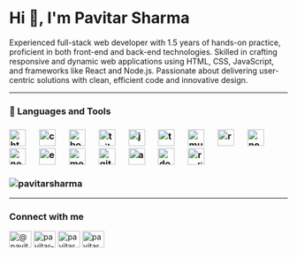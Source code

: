 # Hi 👋, I'm Pavitar Sharma

Experienced full-stack web developer with 1.5 years of hands-on practice, proficient in both front-end and back-end technologies. Skilled in crafting responsive and dynamic web applications using HTML, CSS, JavaScript, and frameworks like React and Node.js. Passionate about delivering user-centric solutions with clean, efficient code and innovative design.

<hr />

<h3>🧰 Languages and Tools<h3>
<img width="30px" style="padding-right: 20px;" alt="html" src="https://cdn.jsdelivr.net/gh/devicons/devicon@latest/icons/html5/html5-original.svg" />
<img width="30px" style="padding-right: 20px;" alt="css"  src="https://cdn.jsdelivr.net/gh/devicons/devicon@latest/icons/css3/css3-original.svg" />
<img width="30px" style="padding-right: 20px;" alt="bootstrap"  src="https://cdn.jsdelivr.net/gh/devicons/devicon@latest/icons/bootstrap/bootstrap-original.svg" />
<img width="30px" style="padding-right: 20px;" alt="tailwind-css"  src="https://cdn.jsdelivr.net/gh/devicons/devicon@latest/icons/tailwindcss/tailwindcss-original-wordmark.svg" />
<img width="30px" style="padding-right: 20px;" alt="javascript"  src="https://cdn.jsdelivr.net/gh/devicons/devicon@latest/icons/javascript/javascript-original.svg" />
<img width="30px" style="padding-right: 20px;" alt="typescript"  src="https://cdn.jsdelivr.net/gh/devicons/devicon@latest/icons/typescript/typescript-original.svg" />
<img width="30px" style="padding-right: 20px;" alt="mui"  src="https://cdn.jsdelivr.net/gh/devicons/devicon@latest/icons/materialui/materialui-original.svg" />
<img width="30px" style="padding-right: 20px;" alt="react"  src="https://cdn.jsdelivr.net/gh/devicons/devicon@latest/icons/react/react-original.svg" />
<img width="30px" style="padding-right: 20px;" alt="nextjs"  src="https://cdn.jsdelivr.net/gh/devicons/devicon@latest/icons/nextjs/nextjs-original.svg" />
<img width="30px" style="padding-right: 20px;" alt="nodejs"  src="https://cdn.jsdelivr.net/gh/devicons/devicon@latest/icons/nodejs/nodejs-original-wordmark.svg" />
<img width="30px" style="padding-right: 20px;" alt="expressjs"  src="https://cdn.jsdelivr.net/gh/devicons/devicon@latest/icons/express/express-original-wordmark.svg" />
<img width="30px" style="padding-right: 20px;" alt="mongodb"  src="https://cdn.jsdelivr.net/gh/devicons/devicon@latest/icons/mongodb/mongodb-original.svg" />
<img width="30px" style="padding-right: 20px;" alt="git"  src="https://cdn.jsdelivr.net/gh/devicons/devicon@latest/icons/git/git-original.svg" />
<img width="30px" style="padding-right: 20px;" alt="aws"  src="https://cdn.jsdelivr.net/gh/devicons/devicon@latest/icons/amazonwebservices/amazonwebservices-original-wordmark.svg" />
<img width="30px" style="padding-right: 20px;" alt="docker"  src="https://cdn.jsdelivr.net/gh/devicons/devicon@latest/icons/docker/docker-original.svg" />
<img width="30px" style="padding-right: 20px;" alt="redis"  src="https://cdn.jsdelivr.net/gh/devicons/devicon@latest/icons/redis/redis-original.svg" />


<img align="center" src="https://github-readme-streak-stats.herokuapp.com/?user=pavitarsharma&" alt="pavitarsharma" style="margin-top:20px;" />

<hr />
<h3 align="left">Connect with me</h3>
<p align="left">
<a href="https://twitter.com/@pavitarsharma17" target="blank"><img align="center" src="https://raw.githubusercontent.com/rahuldkjain/github-profile-readme-generator/master/src/images/icons/Social/twitter.svg" alt="@pavitarsharma17" height="30" width="40" /></a>
<a href="https://linkedin.com/in/pavitar-sharma-918a3b19a" target="blank"><img align="center" src="https://raw.githubusercontent.com/rahuldkjain/github-profile-readme-generator/master/src/images/icons/Social/linked-in-alt.svg" alt="pavitar-sharma-918a3b19a" height="30" width="40" /></a>
<a href="https://fb.com/pavitar.sharma.77" target="blank"><img align="center" src="https://raw.githubusercontent.com/rahuldkjain/github-profile-readme-generator/master/src/images/icons/Social/facebook.svg" alt="pavitar.sharma.77" height="30" width="40" /></a>
<a href="https://www.leetcode.com/pavitarsharma" target="blank"><img align="center" src="https://raw.githubusercontent.com/rahuldkjain/github-profile-readme-generator/master/src/images/icons/Social/leet-code.svg" alt="pavitarsharma" height="30" width="40" /></a>
</p>
